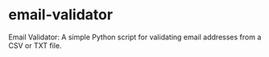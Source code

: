 # email-validator
Email Validator: A simple Python script for validating email addresses from a CSV or TXT file.
